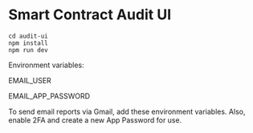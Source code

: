 # Smart Contract Audit UI

```console
cd audit-ui
npm install
npm run dev
```

Environment variables:

EMAIL_USER

EMAIL_APP_PASSWORD

To send email reports via Gmail, add these environment variables. Also, enable 2FA and create a new App Password for use.
